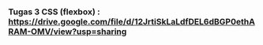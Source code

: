 ### Tugas 3 CSS (flexbox) : https://drive.google.com/file/d/12JrtiSkLaLdfDEL6dBGP0ethARAM-OMV/view?usp=sharing